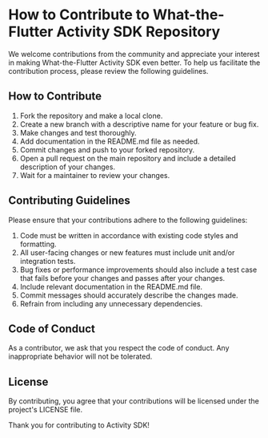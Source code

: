 # How to Contribute to What-the-Flutter Activity SDK Repository

We welcome contributions from the community and appreciate your interest in making What-the-Flutter Activity SDK even better. To help us facilitate the contribution process, please review the following guidelines.

## How to Contribute

1. Fork the repository and make a local clone.
2. Create a new branch with a descriptive name for your feature or bug fix.
3. Make changes and test thoroughly.
4. Add documentation in the README.md file as needed.
5. Commit changes and push to your forked repository.
6. Open a pull request on the main repository and include a detailed description of your changes.
7. Wait for a maintainer to review your changes.

## Contributing Guidelines

Please ensure that your contributions adhere to the following guidelines:

1. Code must be written in accordance with existing code styles and formatting.
2. All user-facing changes or new features must include unit and/or integration tests.
3. Bug fixes or performance improvements should also include a test case that fails before your changes and passes after your changes.
4. Include relevant documentation in the README.md file.
5. Commit messages should accurately describe the changes made.
6. Refrain from including any unnecessary dependencies.

## Code of Conduct

As a contributor, we ask that you respect the code of conduct. Any inappropriate behavior will not be tolerated.

## License

By contributing, you agree that your contributions will be licensed under the project's LICENSE file.

Thank you for contributing to Activity SDK!
